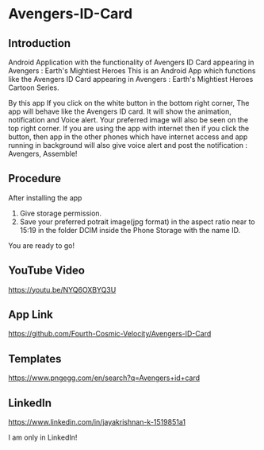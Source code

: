 # Avengers-ID-Card
## Introduction
Android Application with the functionality of Avengers ID Card appearing in Avengers : Earth's Mightiest Heroes
This is an Android App which functions like the Avengers ID Card appearing in Avengers : Earth's Mightiest Heroes Cartoon Series. 

By this app If you click on the white button in the bottom right corner, The app will behave like the Avengers ID card. It will show the animation, notification and Voice alert. Your preferred image will also be seen on the top right corner.
If you are using the app with internet then if you click the button, then app in the other phones which have internet access and app running in background will also give voice alert and post the notification :
Avengers, Assemble! 
 

## Procedure
After installing the app
1. Give storage permission.
2. Save your preferred potrait image(jpg format) in the aspect ratio near to 15:19 in the folder DCIM inside the Phone Storage with the name ID.


You are ready to go!

## YouTube Video
https://youtu.be/NYQ6OXBYQ3U

## App Link
https://github.com/Fourth-Cosmic-Velocity/Avengers-ID-Card

## Templates
https://www.pngegg.com/en/search?q=Avengers+id+card

## LinkedIn
https://www.linkedin.com/in/jayakrishnan-k-1519851a1

I am only in LinkedIn! 
